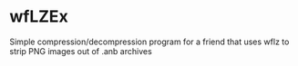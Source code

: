 wfLZEx
======

Simple compression/decompression program for a friend that uses wflz to strip PNG images out of .anb archives